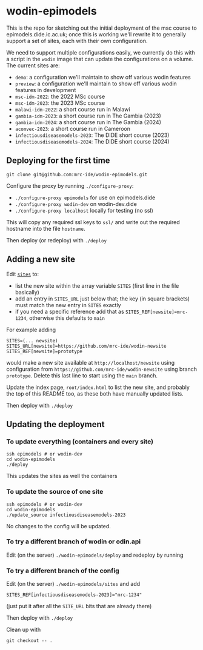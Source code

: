 # wodin-epimodels

This is the repo for sketching out the initial deployment of the msc course to epimodels.dide.ic.ac.uk; once this is working we'll rewrite it to generally support a set of sites, each with their own configuration.

We need to support multiple configurations easily, we currently do this with a script in the `wodin` image that can update the configurations on a volume. The current sites are:

* `demo`: a configuration we'll maintain to show off various wodin features
* `preview`: a configuration we'll maintain to show off various wodin features in development
* `msc-idm-2022`: the 2022 MSc course
* `msc-idm-2023`: the 2023 MSc course
* `malawi-idm-2022`: a short course run in Malawi
* `gambia-idm-2023`: a short course run in The Gambia (2023)
* `gambia-idm-2024`: a short course run in The Gambia (2024)
* `acomvec-2023`: a short course run in Cameroon
* `infectiousdiseasemodels-2023`: The DIDE short course (2023)
* `infectiousdiseasemodels-2024`: The DIDE short course (2024)

## Deploying for the first time

```
git clone git@github.com:mrc-ide/wodin-epimodels.git
```

Configure the proxy by running `./configure-proxy`:

* `./configure-proxy epimodels` for use on epimodels.dide
* `./configure-proxy wodin-dev` on wodin-dev.dide
* `./configure-proxy localhost` locally for testing (no ssl)

This will copy any required ssl keys to `ssl/` and write out the required hostname into the file `hostname`.

Then deploy (or redeploy) with `./deploy`

## Adding a new site

Edit [`sites`](sites) to:

* list the new site within the array variable `SITES` (first line in the file basically)
* add an entry in `SITES_URL` just below that; the key (in square brackets) must match the new entry in `SITES` exactly
* if you need a specific reference add that as `SITES_REF[newsite]=mrc-1234`, otherwise this defaults to `main`

For example adding

```
SITES=(... newsite)
SITES_URL[newsite]=https://github.com/mrc-ide/wodin-newsite
SITES_REF[newsite]=prototype
```

would make a new site available at `http://localhost/newsite` using configuration from `https://github.com/mrc-ide/wodin-newsite` using branch `prototype`. Delete this last line to start using the `main` branch.

Update the index page, `root/index.html` to list the new site, and probably the top of this README too, as these both have manually updated lists.

Then deploy with `./deploy`

## Updating the deployment

### To update everything (containers and every site)

```
ssh epimodels # or wodin-dev
cd wodin-epimodels
./deploy
```

This updates the sites as well the containers

### To update the source of one site

```
ssh epimodels # or wodin-dev
cd wodin-epimodels
./update_source infectiousdiseasemodels-2023
```

No changes to the config will be updated.

### To try a different branch of wodin or odin.api

Edit (on the server) `./wodin-epimodels/deploy` and redeploy by running 

### To try a different branch of the config

Edit (on the server) `./wodin-epimodels/sites` and add

```
SITES_REF[infectiousdiseasemodels-2023]="mrc-1234"
```

(just put it after all the `SITE_URL` bits that are already there)

Then deploy with `./deploy`

Clean up with

```
git checkout -- .
```
